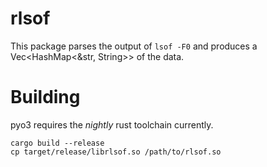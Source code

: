 # rlsof

This package parses the output of `lsof -F0` and produces a Vec<HashMap<&str, String>> of the data.

# Building

pyo3 requires the *nightly* rust toolchain currently.

```
cargo build --release
cp target/release/librlsof.so /path/to/rlsof.so
```
